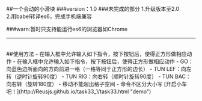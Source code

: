 ##一个会动的小滑块
###version：1.0
###未完成的部分
  1.升级版本至2.0<br>
  2.用babel转译es6，完成手机端兼容

###warn:暂时只支持能运行es6的浏览器如Chrome
<hr>
<br>
##使用方法
- 在输入框中允许输入如下指令，按下按钮后，使得正方形做相应动作
- 在输入框中允许输入如下指令，按下按钮后，使得正方形做相应动作
- GO：向蓝色边所面向的方向前进一格（一格等同于正方形的边长）
- TUN LEF：向左转（逆时针旋转90度）
- TUN RIG：向右转（顺时针旋转90度）
- TUN BAC：向右转（旋转180度）
- 移动不能超出格子空间
- 命令不区分大小写
[开启小车吧！](http://Reusjs.github.io/task33_1/task33.html "demo")
